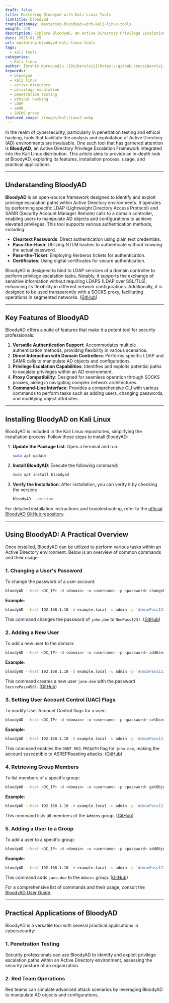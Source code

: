 ```yaml
---
draft: false
title: Mastering Bloodyad with Kali Linux Tools
linkTitle: bloodyad
translationKey: mastering-bloodyad-with-kali-linux-tools
weight: 370
description: Explore BloodyAD, an Active Directory Privilege Escalation Framework integrated into Kali Linux, and learn how to use it for penetration testing and ethical hacking.
date: 2025-01-25
url: mastering-bloodyad-kali-linux-tools
tags:
  - kali tools
categories:
  - Kali linux
author: İbrahim Korucuoğlu ([@siberoloji](https://github.com/siberoloji))
keywords:
  - bloodyad
  - kali linux
  - active directory
  - privilege escalation
  - penetration testing
  - ethical hacking
  - LDAP
  - SAMR
  - SOCKS proxy
featured_image: /images/kalilinux2.webp
---
```

In the realm of cybersecurity, particularly in penetration testing and ethical hacking, tools that facilitate the analysis and exploitation of Active Directory (AD) environments are invaluable. One such tool that has garnered attention is **BloodyAD**, an Active Directory Privilege Escalation Framework integrated into the Kali Linux distribution. This article aims to provide an in-depth look at BloodyAD, exploring its features, installation process, usage, and practical applications.

---

## **Understanding BloodyAD**

**BloodyAD** is an open-source framework designed to identify and exploit privilege escalation paths within Active Directory environments. It operates by performing specific LDAP (Lightweight Directory Access Protocol) and SAMR (Security Account Manager Remote) calls to a domain controller, enabling users to manipulate AD objects and configurations to achieve elevated privileges. This tool supports various authentication methods, including:

- **Cleartext Passwords**: Direct authentication using plain text credentials.
- **Pass-the-Hash**: Utilizing NTLM hashes to authenticate without knowing the actual password.
- **Pass-the-Ticket**: Employing Kerberos tickets for authentication.
- **Certificates**: Using digital certificates for secure authentication.

BloodyAD is designed to bind to LDAP services of a domain controller to perform privilege escalation tasks. Notably, it supports the exchange of sensitive information without requiring LDAPS (LDAP over SSL/TLS), enhancing its flexibility in different network configurations. Additionally, it is designed to be used transparently with a SOCKS proxy, facilitating operations in segmented networks. ([GitHub](https://github.com/CravateRouge/bloodyAD?utm_source=chatgpt.com))

---

## **Key Features of BloodyAD**

BloodyAD offers a suite of features that make it a potent tool for security professionals:

1. **Versatile Authentication Support**: Accommodates multiple authentication methods, providing flexibility in various scenarios.
2. **Direct Interaction with Domain Controllers**: Performs specific LDAP and SAMR calls to manipulate AD objects and configurations.
3. **Privilege Escalation Capabilities**: Identifies and exploits potential paths to escalate privileges within an AD environment.
4. **Proxy Compatibility**: Designed for seamless operation through SOCKS proxies, aiding in navigating complex network architectures.
5. **Command-Line Interface**: Provides a comprehensive CLI with various commands to perform tasks such as adding users, changing passwords, and modifying object attributes.

---

## **Installing BloodyAD on Kali Linux**

BloodyAD is included in the Kali Linux repositories, simplifying the installation process. Follow these steps to install BloodyAD:

1. **Update the Package List**:
   Open a terminal and run:

   ```bash
   sudo apt update
   ```

2. **Install BloodyAD**:
   Execute the following command:

   ```bash
   sudo apt install bloodyad
   ```

3. **Verify the Installation**:
   After installation, you can verify it by checking the version:

   ```bash
   bloodyAD --version
   ```

For detailed installation instructions and troubleshooting, refer to the [official BloodyAD GitHub repository](https://github.com/CravateRouge/bloodyAD).

---

## **Using BloodyAD: A Practical Overview**

Once installed, BloodyAD can be utilized to perform various tasks within an Active Directory environment. Below is an overview of common commands and their usage:

### **1. Changing a User's Password**

To change the password of a user account:

```bash
bloodyAD --host <DC_IP> -d <domain> -u <username> -p <password> changePassword <target_user> '<new_password>'
```

**Example**:

```bash
bloodyAD --host 192.168.1.10 -d example.local -u admin -p 'AdminPass123' changePassword john.doe 'NewPass123!'
```

This command changes the password of `john.doe` to `NewPass123!`. ([GitHub](https://github.com/CravateRouge/bloodyAD/wiki/User-Guide?utm_source=chatgpt.com))

### **2. Adding a New User**

To add a new user to the domain:

```bash
bloodyAD --host <DC_IP> -d <domain> -u <username> -p <password> addUser <new_user> '<new_user_password>'
```

**Example**:

```bash
bloodyAD --host 192.168.1.10 -d example.local -u admin -p 'AdminPass123' addUser jane.doe 'SecurePass456!'
```

This command creates a new user `jane.doe` with the password `SecurePass456!`. ([GitHub](https://github.com/CravateRouge/bloodyAD/wiki/User-Guide?utm_source=chatgpt.com))

### **3. Setting User Account Control (UAC) Flags**

To modify User Account Control flags for a user:

```bash
bloodyAD --host <DC_IP> -d <domain> -u <username> -p <password> setUserAccountControl <target_user> <UAC_flag> <True/False>
```

**Example**:

```bash
bloodyAD --host 192.168.1.10 -d example.local -u admin -p 'AdminPass123' setUserAccountControl john.doe 0x400000 True
```

This command enables the `DONT_REQ_PREAUTH` flag for `john.doe`, making the account susceptible to ASREPRoasting attacks. ([GitHub](https://github.com/CravateRouge/bloodyAD/wiki/User-Guide?utm_source=chatgpt.com))

### **4. Retrieving Group Members**

To list members of a specific group:

```bash
bloodyAD --host <DC_IP> -d <domain> -u <username> -p <password> getObjectAttributes <group_dn> member
```

**Example**:

```bash
bloodyAD --host 192.168.1.10 -d example.local -u admin -p 'AdminPass123' getObjectAttributes 'CN=Admins,CN=Users,DC=example,DC=local' member
```

This command lists all members of the `Admins` group. ([GitHub](https://github.com/CravateRouge/bloodyAD/wiki/User-Guide?utm_source=chatgpt.com))

### **5. Adding a User to a Group**

To add a user to a specific group:

```bash
bloodyAD --host <DC_IP> -d <domain> -u <username> -p <password> addObjectToGroup <target_user> <target_group>
```

**Example**:

```bash
bloodyAD --host 192.168.1.10 -d example.local -u admin -p 'AdminPass123' addObjectToGroup jane.doe 'CN=Admins,CN=Users,DC=example,DC=local'
```

This command adds `jane.doe` to the `Admins` group. ([GitHub](https://github.com/CravateRouge/bloodyAD/wiki/User-Guide?utm_source=chatgpt.com))

For a comprehensive list of commands and their usage, consult the [BloodyAD User Guide](https://github.com/CravateRouge/bloodyAD/wiki/User-Guide).

---

## **Practical Applications of BloodyAD**

BloodyAD is a versatile tool with several practical applications in cybersecurity:

### **1. Penetration Testing**

Security professionals can use BloodyAD to identify and exploit privilege escalation paths within an Active Directory environment, assessing the security posture of an organization.

### **2. Red Team Operations**

Red teams can simulate advanced attack scenarios by leveraging BloodyAD to manipulate AD objects and configurations,
